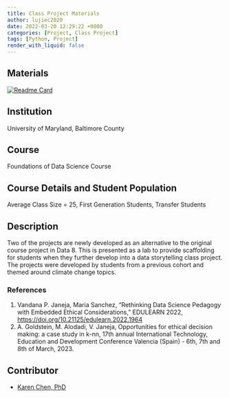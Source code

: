 ```yaml
---
title: Class Project Materials
author: lujiec2020
date: 2022-03-20 12:29:22 +0800
categories: [Project, Class Project]
tags: [Python, Project]
render_with_liquid: false
---
```


## Materials
[![Readme Card](https://github-readme-stats.vercel.app/api/pin/?username=MultiDataLab&repo=UMBC-IS296-Fall2022)](https://github.com/lujiec2020/UMBC-IS296-Fall2022/tree/main/project)

## Institution
University of Maryland, Baltimore County

## Course
Foundations of Data Science Course

## Course Details and Student Population
Average Class Size = 25, First Generation Students, Transfer Students

## Description
Two of the projects are newly developed as an alternative to the original course project in Data 8. This is presented as a lab to provide scaffolding for students when they further develop into a data storytelling class project. The projects were developed by students from a previous cohort and themed around climate change topics. 



### References
1. Vandana P. Janeja, Maria Sanchez, “Rethinking Data Science Pedagogy with Embedded Ethical Considerations,” EDULEARN 2022, https://doi.org/10.21125/edulearn.2022.1964
2. A. Goldstein, M. Alodadi, V. Janeja, Opportunities for ethical decision making: a case study in k-nn, 17th annual International Technology, Education and Development Conference Valencia (Spain) - 6th, 7th and 8th of March, 2023.



## Contributor
* [Karen Chen, PhD](mailto:lujiec@umbc.edu)